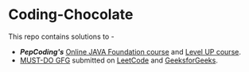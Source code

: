 # Coding-Chocolate
This repo contains solutions to - 
* **_PepCoding's_** [Online JAVA Foundation course](https://www.pepcoding.com/resources/online-java-foundation) and [Level UP course](https://www.pepcoding.com/resources/data-structures-and-algorithms-in-java-levelup).
* [MUST-DO GFG](https://www.geeksforgeeks.org/must-do-coding-questions-for-product-based-companies/) submitted on [LeetCode](https://leetcode.com/) and [GeeksforGeeks](https://www.geeksforgeeks.org/).